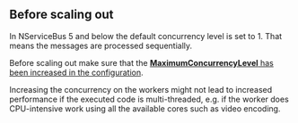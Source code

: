 ## Before scaling out

In NServiceBus 5 and below the default concurrency level is set to 1. That means the messages are processed sequentially. 

Before scaling out make sure that the [**MaximumConcurrencyLevel** has been increased in the configuration](/nservicebus/operations/tuning.md#tuning-concurrency). 

Increasing the concurrency on the workers might not lead to increased performance if the executed code is multi-threaded, e.g. if the worker does CPU-intensive work using all the available cores such as video encoding.